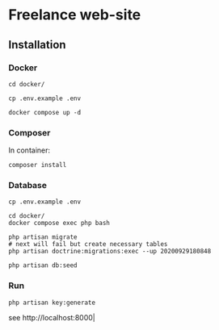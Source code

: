 # Freelance web-site

## Installation

### Docker

```shell
cd docker/
```

```shell
cp .env.example .env
```

```shell
docker compose up -d
```

### Composer

In container:

```shell
composer install
```

### Database

```shell
cp .env.example .env
```

```shell
cd docker/
docker compose exec php bash
```

```shell
php artisan migrate
# next will fail but create necessary tables
php artisan doctrine:migrations:exec --up 20200929180848
```

```shell
php artisan db:seed
```

### Run

```shell
php artisan key:generate
```

see http://localhost:8000|
